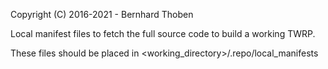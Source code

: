 Copyright (C) 2016-2021 - Bernhard Thoben

Local manifest files to fetch the full source code to build a working TWRP.

These files should be placed in <working_directory>/.repo/local_manifests
